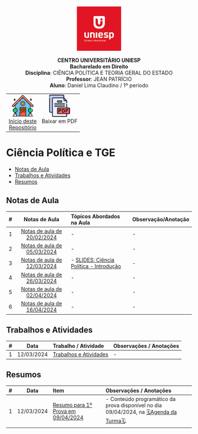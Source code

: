<div align="center">

<p align="center"><img height="120" src="../../figuras/LOGO_UNIESP.png"> </p>

<p align="center"><b>CENTRO UNIVERSITÁRIO UNIESP</b><br>
<b>Bacharelado em Direito</b><br>
<b>Disciplina</b>: CIÊNCIA POLÍTICA E TEORIA GERAL DO ESTADO<br>
<b>Professor</b>: JEAN PATRÍCIO<br>
<b>Aluno</b>: Daniel Lima Claudino / 1º período<br>
 </p>
</div>

<table align="center" border="0">
  <tr>
    <td align="center" valign="top">
      <a href="../../README.md">
        <img src="https://github.com/dnlclaudino/imagens/blob/master/icones/icone-casa2.png?raw=true" heigh="60" width="60"><br>Início deste <br>Repositório
      </a>
    </td>
    <td align="center" valign="top">
        <img src="https://github.com/dnlclaudino/imagens/blob/master/icones-aplicativos/pdf/pdf.png?raw=true" heigh="60" width="60"><br>Baixar em PDF
    </td>
  </tr>
</table>

<h1> Ciência Política e TGE </h2>

<!-- TOC -->

- [Notas de Aula](#notas-de-aula)
- [Trabalhos e Atividades](#trabalhos-e-atividades)
- [Resumos](#resumos)

<!-- /TOC -->

## Notas de Aula

|#|Notas de Aula|Tópicos Abordados na Aula|Observação/Anotação|
|:---:|:---:|:---|:---|
|1|[Notas de aula de 20/02/2024](./notas-de-aulas/notas-de-aula-2024-02-20.md)|-|-|
|2|[Notas de aula de 05/03/2024](./notas-de-aulas/notas-de-aula-2024-03-05.md)|-|-|
|3|[Notas de aula de 12/03/2024](./notas-de-aulas/notas-de-aula-2024-03-12.md)|- [SLIDES: Ciência Política - Introdução](https://docs.google.com/presentation/d/1zpyAT78gz6Bh1K8A7G-wCxm9FuS1yN5c/edit?usp=sharing&ouid=111932077361451535905&rtpof=true&sd=true)|-|
|4|[Notas de aula de 26/03/2024](./notas-de-aulas/notas-de-aula-2024-03-26.md)|-|-|
|5|[Notas de aula de 02/04/2024](./notas-de-aulas/notas-de-aula-2024-04-02.md)|-|-|
|6|[Notas de aula de 16/04/2024](./notas-de-aulas/notas-de-aula-2024-04-16.md)|-|-|

## Trabalhos e Atividades

|#|Data|Trabalho / Atividade | Observações / Anotações|
|:---:|:---:|:---|:---|
|1|12/03/2024|[Trabalhos e Atividades](./trabalhos-e-atividades/atividade-2024-03-12.md)|-|

## Resumos

|#|Data|Item|Observações / Anotações|
|:---:|:---:|:---|:---|
|1|12/03/2024|[Resumo para 1º Prova em 09/04/2024](./resumos/resumo-para-prova-em-2024-04-09.md)|- Conteúdo programático da prova disponível no dia 09/04/2024, na [🗓️Agenda da Turma🗓️](https://dxh1.short.gy/2Z84Ys).|
